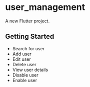 # user_management

A new Flutter project.

## Getting Started

- Search for user
- Add user
- Edit user
- Delete user
- View user details
- Disable user
- Enable user


